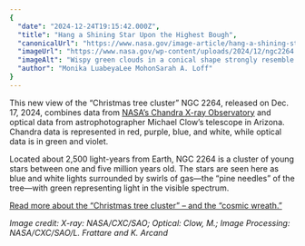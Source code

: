 ```yaml
---
{
  "date": "2024-12-24T19:15:42.000Z",
  "title": "Hang a Shining Star Upon the Highest Bough",
  "canonicalUrl": "https://www.nasa.gov/image-article/hang-a-shining-star-upon-the-highest-bough/",
  "imageUrl": "https://www.nasa.gov/wp-content/uploads/2024/12/ngc2264.jpg",
  "imageAlt": "Wispy green clouds in a conical shape strongly resemble an evergreen tree. Tiny specks of white, blue, purple, and red light, stars within the cluster, dot the structure, turning the cloud into a festive, cosmic Christmas tree.",
  "author": "Monika LuabeyaLee MohonSarah A. Loff"
}
---
```


This new view of the “Christmas tree cluster” NGC 2264, released on Dec. 17, 2024, combines data from [NASA’s Chandra X-ray Observatory](https://chandra.si.edu/about/) and optical data from astrophotographer Michael Clow’s telescope in Arizona. Chandra data is represented in red, purple, blue, and white, while optical data is in green and violet.

Located about 2,500 light-years from Earth, NGC 2264 is a cluster of young stars between one and five million years old. The stars are seen here as blue and white lights surrounded by swirls of gas—the “pine needles” of the tree—with green representing light in the visible spectrum.

[Read more about the “Christmas tree cluster” – and the “cosmic wreath.”](https://www.nasa.gov/image-article/nasa-missions-spot-cosmic-wreath-displaying-stellar-circle-of-life/)

_Image credit: X-ray: NASA/CXC/SAO; Optical: Clow, M.; Image Processing: NASA/CXC/SAO/L. Frattare and K. Arcand_
